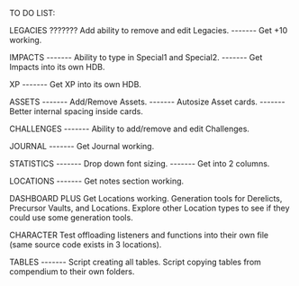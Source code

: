 TO DO LIST:

LEGACIES
??????? Add ability to remove and edit Legacies.
------- Get +10 working.

IMPACTS
------- Ability to type in Special1 and Special2.
------- Get Impacts into its own HDB.

XP
------- Get XP into its own HDB.

ASSETS
------- Add/Remove Assets.
------- Autosize Asset cards.
------- Better internal spacing inside cards.

CHALLENGES
------- Ability to add/remove and edit Challenges.

JOURNAL
------- Get Journal working.

STATISTICS
------- Drop down font sizing.
------- Get into 2 columns.

LOCATIONS
------- Get notes section working.

DASHBOARD PLUS
Get Locations working.
Generation tools for Derelicts, Precursor Vaults, and Locations.
Explore other Location types to see if they could use some generation tools.

CHARACTER
Test offloading listeners and functions into their own file (same source code exists in 3 locations).

TABLES
------- Script creating all tables.
Script copying tables from compendium to their own folders.

